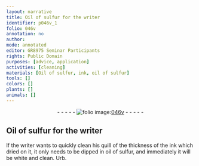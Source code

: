 ```yaml
---
layout: narrative
title: Oil of sulfur for the writer
identifier: p046v_1
folio: 046v
annotation: no
author:
mode: annotated
editor: GR8975 Seminar Participants
rights: Public Domain
purposes: [advice, application]
activities: [cleaning]
materials: [Oil of sulfur, ink, oil of sulfur]
tools: []
colors: []
plants: []
animals: []
---
```


 <div class="folio" align="center">- - - - - <a href="http://gallica.bnf.fr/ark:/12148/btv1b10500001g/f98.image" target="_blank"><img src="https://cu-mkp.github.io/GR8975-edition/assets/photo-icon.png" alt="folio image: " style="display:inline-block; margin-bottom:-3px;"/>046v</a> - - - - - </div>   <span class="activity"></span> 

## <span class="material">Oil of sulfur</span> for the writer

 
If the writer wants to quickly clean his quill of the thickness of the <span class="material">ink</span> which dried on it, it only needs to be dipped in <span class="material">oil of sulfur</span>, and immediately it will be white and clean. Urb.
 